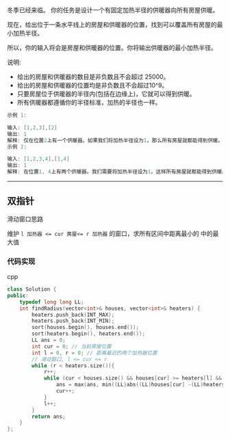 冬季已经来临。 你的任务是设计一个有固定加热半径的供暖器向所有房屋供暖。

现在，给出位于一条水平线上的房屋和供暖器的位置，找到可以覆盖所有房屋的最小加热半径。

所以，你的输入将会是房屋和供暖器的位置。你将输出供暖器的最小加热半径。

说明:

- 给出的房屋和供暖器的数目是非负数且不会超过 25000。
- 给出的房屋和供暖器的位置均是非负数且不会超过10^9。
- 只要房屋位于供暖器的半径内(包括在边缘上)，它就可以得到供暖。
- 所有供暖器都遵循你的半径标准，加热的半径也一样。

```cpp
示例 1:

输入: [1,2,3],[2]
输出: 1
解释: 仅在位置2上有一个供暖器。如果我们将加热半径设为1，那么所有房屋就都能得到供暖。
示例 2:

输入: [1,2,3,4],[1,4]
输出: 1
解释: 在位置1, 4上有两个供暖器。我们需要将加热半径设为1，这样所有房屋就都能得到供暖。
```

---

## 双指针

滑动窗口思路

维护 `l 加热器 <= cur 房屋<= r 加热器` 的窗口，求所有区间中距离最小的 中的最大值

### 代码实现

cpp

```cpp
class Solution {
public:
    typedef long long LL;
    int findRadius(vector<int>& houses, vector<int>& heaters) {
        heaters.push_back(INT_MAX);
        heaters.push_back(INT_MIN);
        sort(houses.begin(), houses.end());
        sort(heaters.begin(), heaters.end());
        LL ans = 0;
        int cur = 0; // 当前房屋位置
        int l = 0, r = 0; // 距离最近的两个加热器位置
        // 滑动窗口, l <= cur <= r
        while (r < heaters.size()){
            r++;
            while (cur < houses.size() && houses[cur] >= heaters[l] && houses[cur] <= heaters[r]){
                ans = max(ans, min((LL)abs((LL)houses[cur] -(LL)heaters[l]), (LL)abs((LL)houses[cur] - (LL)heaters[r])));
                cur++;
            }
            l++;
        }
        return ans;
    }
};
```

